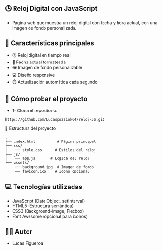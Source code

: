 🕒 Reloj Digital con JavaScript
- 
- Página web que muestra un reloj digital con fecha y hora actual, con una imagen de fondo personalizada.

🌟 Características principales
- 
- 🕒 Reloj digital en tiempo real
- 📅 Fecha actual formateada
- 🖼️ Imagen de fondo personalizable
- 💻 Diseño responsive
- ⏱️ Actualización automática cada segundo

🚀 Cómo probar el proyecto
-
- 1- Clona el repositorio:
````
https://github.com/Lucaspozziok64/reloj-JS.git
````

📂 Estructura del proyecto
````
.
├── index.html          # Página principal
├── css/
│   └── style.css      # Estilos del reloj
├── js/
│   └── app.js       # Lógica del reloj
└── assets/
    ├── background.jpg  # Imagen de fondo
    └── favicon.ico    # Ícono opcional
````

💻 Tecnologías utilizadas
- 
- JavaScript (Date Object, setInterval)
- HTML5 (Estructura semántica)
- CSS3 (Background-image, Flexbox)
- Font Awesome (opcional para íconos)

👨‍💻 Autor
- 
- Lucas Figueroa
